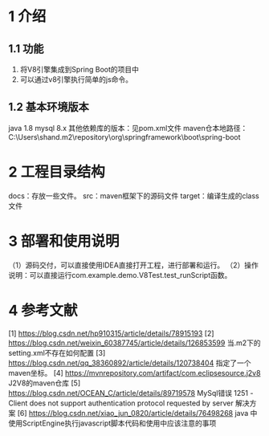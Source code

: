 # 1 介绍
## 1.1 功能
1.	将V8引擎集成到Spring Boot的项目中
2.  可以通过v8引擎执行简单的js命令。
## 1.2 基本环境版本
java 1.8
mysql 8.x
其他依赖库的版本：见pom.xml文件
maven仓本地路径：C:\Users\shand\.m2\repository\org\springframework\boot\spring-boot

# 2 工程目录结构
docs：存放一些文件。
src：maven框架下的源码文件
target：编译生成的class文件

# 3 部署和使用说明
（1）源码交付，可以直接使用IDEA直接打开工程，进行部署和运行。 
（2）操作说明：可以直接运行com.example.demo.V8Test.test_runScript函数。

# 4 参考文献
[1] https://blog.csdn.net/hp910315/article/details/78915193
[2] https://blog.csdn.net/weixin_60387745/article/details/126853599
    当.m2下的setting.xml不存在如何配置
[3] https://blog.csdn.net/qq_38360892/article/details/120738404
    指定了一个maven坐标。
[4] https://mvnrepository.com/artifact/com.eclipsesource.j2v8
    J2V8的maven仓库
[5] https://blog.csdn.net/OCEAN_C/article/details/89719578
    MySql错误 1251 - Client does not support authentication protocol requested by server 解决方案
[6] https://blog.csdn.net/xiao_jun_0820/article/details/76498268
    java 中使用ScriptEngine执行javascript脚本代码和使用中应该注意的事项

